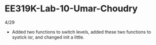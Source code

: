 # EE319K-Lab-10-Umar-Choudry
4/29
* Added two functions to switch levels, added these two functions to systick isr, and changed init a little.
